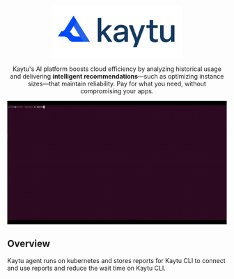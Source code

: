 <p align="center">
<a href="https://www.kaytu.io"><img src=".github/assets/Kaytu-New-Logo.svg" alt="Kaytu Logo" width="300" /></a>

<p align="center">Kaytu's AI platform boosts cloud efficiency by analyzing historical usage and delivering <b>intelligent recommendations</b>—such as optimizing instance sizes—that maintain reliability. Pay for what you need, without compromising your apps.
</p>

![Kaytu Gif](.github/assets/kaytu.gif)

## Overview

Kaytu agent runs on kubernetes and stores reports for Kaytu CLI to connect and use reports and reduce the wait time on Kaytu CLI.
